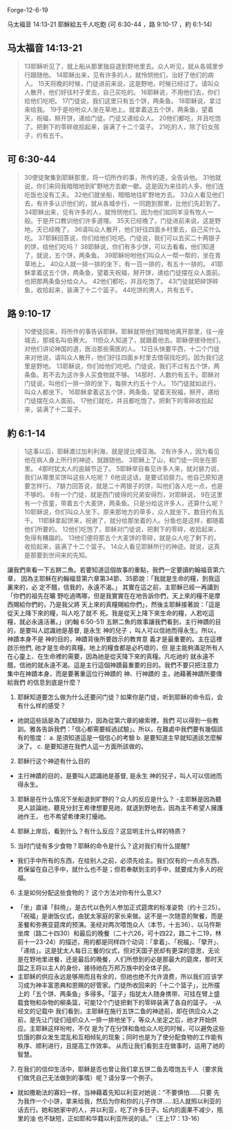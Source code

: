 Forge-12-6-19

马太福音 14:13-21
耶穌給五千人吃飽 (可 6:30-44 ，路 9:10-17 ，約 6:1-14)

## 马太福音 14:13-21
> 13耶稣听见了，就上船从那里独自退到野地里去。众人听见，就从各城里步行跟随他。
> 14耶稣出来，见有许多的人，就怜悯他们，治好了他们的病人。
> 15天将晚的时候，门徒进前来说，这是野地，时候已经过了。请叫众人散开，他们好往村子里去，自己买吃的。
> 16耶稣说，不用他们去，你们给他们吃吧。
> 17门徒说，我们这里只有五个饼，两条鱼。
> 18耶稣说，拿过来给我。
> 19于是吩咐众人坐在草地上。就拿着这五个饼，两条鱼，望着天，祝福，掰开饼，递给门徒。门徒又递给众人。
> 20他们都吃，并且吃饱了。把剩下的零碎收拾起来，装满了十二个篮子。
> 21吃的人，除了妇女孩子，约有五千。

## 可 6:30-44
> 30使徒聚集到耶稣那里，将一切所作的事，所传的道，全告诉他。
> 31他就说，你们来同我暗暗地到旷野地方去歇一歇。这是因为来往的人多，他们连吃饭也没有工夫。
> 32他们就坐船，暗暗地往旷野地方去。
> 33众人看见他们去，有许多认识他们的，就从各城步行，一同跑到那里，比他们先赶到了。
> 34耶稣出来，见有许多的人，就怜悯他们。因为他们如同羊没有牧人一般。于是开口教训他们许多道理。
> 35天已经晚了，门徒进前来说，这是野地，天已经晚了，
> 36请叫众人散开，他们好往四面乡村里去，自己买什么吃。
> 37耶稣回答说，你们给他们吃吧。门徒说，我们可以去买二十两银子的饼，给他们吃吗？
> 38耶稣说，你们有多少饼，可以去看看。他们知道了，就说，五个饼，两条鱼。
> 39耶稣吩咐他们叫众人一帮一帮的，坐在青草地上。
> 40众人就一排一排的坐下，有一百一排的，有五十一排的。
> 41耶稣拿着这五个饼，两条鱼，望着天祝福，掰开饼，递给门徒摆在众人面前。也把那两条鱼分给众人。
> 42他们都吃，并且吃饱了。
> 43门徒就把碎饼碎鱼，收拾起来，装满了十二个篮子。
> 44吃饼的男人，共有五千。

## 路 9:10-17
> 10使徒回来，将所作的事告诉耶稣。耶稣就带他们暗暗地离开那里，往一座城去，那城名叫伯赛大。
> 11但众人知道了，就跟着他去。耶稣便接待他们，对他们讲论神国的道，医治那些需医的人。
> 12日头快要平西，十二个门徒来对他说，请叫众人散开，他们好往四面乡村里去借宿找吃的。因为我们这里是野地。
> 13耶稣说，你们给他们吃吧。门徒说，我们不过有五个饼，两条鱼。若不去为这许多人买食物就不够。
> 14那时，人数约有五千。耶稣对门徒说，叫他们一排一排的坐下，每排大约五十个人。
> 15门徒就如此行，叫众人都坐下。
> 16耶稣拿着这五个饼，两条鱼，望着天祝福，掰开，递给门徒摆在众人面前。
> 17他们就吃，并且都吃饱了。把剩下的零碎收拾起来，装满了十二篮子。

## 約 6:1-14
> 1这事以后，耶稣渡过加利利海，就是提比哩亚海。
> 2有许多人，因为看见他在病人身上所行的神迹，就跟随他。
> 3耶稣上了山，和门徒一同坐在那里。
> 4那时犹太人的逾越节近了。
> 5耶稣举目看见许多人来，就对腓力说，我们从哪里买饼叫这些人吃呢？
> 6他说这话，是要试验腓力。他自己原知道要怎样行。
> 7腓力回答说，就是二十两银子的饼，叫他们各人吃一点，也是不够的。
> 8有一个门徒，就是西门彼得的兄弟安得烈，对耶稣说，
> 9在这里有一个孩童，带着五个大麦饼，两条鱼。只是分给这许多人，还算什么呢？
> 10耶稣说，你们叫众人坐下。原来那地方的草多，众人就坐下。数目约有五千。
> 11耶稣拿起饼来，祝谢了，就分给那坐着的人。分鱼也是这样，都随着他们所要的。
> 12他们吃饱了，耶稣对门徒说，把剩下的零碎，收拾起来，免得有糟蹋的。
> 13他们便将那五个大麦饼的零碎，就是众人吃了剩下的，收拾起来，装满了十二个篮子。
> 14众人看见耶稣所行的神迹。就说，这真是那要到世间来的先知。


讓我們來看一下五餅二魚。若要知道這個故事的重點，我們一定要讀約翰福音第六章，
因為主耶穌在約翰福音第六章第34節、35節說：「我就是生命的糧，到我這裏來的，必
定不餓，信我的，永遠不渴。」 其實在這之前，主耶穌已經一再講到「你們的祖先在曠
野吃過嗎哪，但是我實實在在地告訴你們，天上來的糧不是摩西賜給你們的，乃是我父將
天上來的真糧賜給你們」，然後主耶穌接著說：「這是從天上降下來的糧，叫人吃了就不
死。我是從天上降下來生命的糧，人若吃這糧，就必永遠活著。」(約翰 6:50-51)
五餅二魚的故事讓我們看到，主行神蹟的目的，是要叫人認識祂是基督, 是永生 神的兒子
，叫人可以信祂而得永生。所以，神蹟本身不是 神的目的，神蹟背後所要啟示的教育意
義才是最重要的。主在這裡啟示他們, 祂才是生命的真糧。地上的糧食都是必朽壞的，但
是主能夠滿足所有人在心靈上、在生命裡的需要，因為祂是從天降下來的真糧。凡吃祂的
就永遠不餓，信祂的就永遠不渴。這是主行這個神蹟最重要的目的。我們不要只把注意力
集中在神蹟本身，而是要著重這位行神蹟的 神、行神蹟的 主，祂藉著神蹟所要傳給我們
的信息到底是什麼？

1. 耶稣知道要怎么做为什么还要问门徒？如果你是门徒，听到耶稣的命令后，会有什么样的感受？
- 祂說這些話是為了試驗腓力，因為從第六章的線索裡，我們 可以得到一些教訓。雅各告訴我們：「信心都需要經過試驗」。所以，在難處中我們要有幾個該有的態度：
  a. 是須知道這是一個信心的考驗
  b. 是要知道主早就知道該怎麼解決了。
  c. 是要知道在我們人這一方面所該做的。
2. 耶稣行这个神迹有什么目的
- 主行神蹟的目的，是要叫人認識祂是基督, 是永生 神的兒子，叫人可以信祂而得永生。

3. 耶稣是在什么情况下坐船退到旷野的？众人的反应是什么？
-主耶穌是因為聽見人談論祂，聽見分封王希律想要見祂，就退到野地去，因為主不希望人擁護祂作王， 也不希望希律來打擾祂。

4. 耶稣上岸后，看到什么？有什么反应？这显明主什么样的特质？
5. 当时门徒有多少食物？耶稣的命令是什么？这对我们有什么提醒?
- 我们手中所有的东西，在给别人之前，必须先给主。我们仅有的一点点东西，若保留在自己手中，就什么也不是；但若奉献到主的手中，就要成为多人的祝福。
6. 主是如何分配这些食物的？ 这个方法对你有什么意义?
- 「坐」直译「斜倚」，是古代以色列人参加正式筵席的标准姿势（约十三25）。「祝福」是谢饭仪式，由犹太家庭的家长来做。这不是一次随意的聚餐，而是圣餐和弥赛亚筵席的预演。圣经对两次喂饱众人（本节，十五36）、以马忤斯坐席（路二十四30）和最后的晚餐（二十六26，可十四22，路二十二19，林前十一23-24）的描述，用的都是同样四个动词：「拿着」、「祝福」、「擘开」、「递给」。这是犹太人每日三餐的仪式，但对天国子民却有更深的意思，无论是在野地里进餐，还是最后的晚餐，人们所想到的必是那最大的筵席，那时天国之王将以主人的身份，接待祂在万邦万族中的全体子民。
- 主耶稣的供应永远是够用而且有余的，但祂也绝不允许浪费，所以我们应该学习成为神丰富恩典和恩赐的好管家。门徒所收回来的「十二个篮子」，比所摆上的「五个饼、两条鱼」多得多。「篮子」指犹太人随身携带、可挂在臂上盛载食物和杂物的柳条篮，可能12个门徒把剩下的零碎装满了各自的篮子。
-从经文的记载中 我们看到，主耶稣在施行五饼二鱼的神迹前，即在供应众人之前，是先让门徒们组织众人一排一排地坐下，等众人坐定之后，祂才开始供应。主耶稣这样吩咐，不仅 是为了在分饼和鱼给众人吃的时候，可以避免这些饥饿的群众发生混乱和互相倾轧的现象；同时也是为了使分配食物的工作能有秩序、顺利进行，且提高工作效率。 从而让我们看到主在做事时，运用了祂的智慧。

7. 在我们的信仰生活中，耶稣是否也曾让我们拿五饼二鱼去喂饱五千人（要求我们做凭自己无法做到的事情）呢？请分享一个例子。
- 就如撒勒法的寡妇一样，当神藉着先知以利亚对她说：“不要惧怕……只要 先为我作一个小饼，拿来给我，然后为你和你的儿子作饼……妇人就照以利亚的话去行。她和她家中的人，并以利亚，吃了许多日子。坛内的面果不减少，瓶里的油 也不缺短，正如耶和华籍以利亚所说的话。”（王上17：13-16）